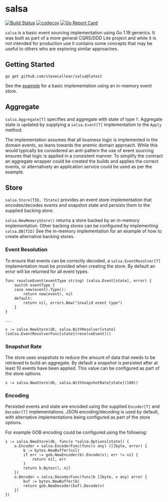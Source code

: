 # salsa
[![Build Status](https://github.com/stevecallear/salsa/actions/workflows/build.yml/badge.svg)](https://github.com/stevecallear/salsa/actions/workflows/build.yml)
[![codecov](https://codecov.io/gh/stevecallear/salsa/branch/master/graph/badge.svg)](https://codecov.io/gh/stevecallear/salsa)
[![Go Report Card](https://goreportcard.com/badge/github.com/stevecallear/salsa)](https://goreportcard.com/report/github.com/stevecallear/salsa)

`salsa` is a basic event sourcing implementation using Go 1.18 generics. It was built as part of a more general CQRS/DDD Lite project and while it is not intended for production use it contains some concepts that may be useful to others who are exploring similar approaches.

## Getting Started

```
go get github.com/stevecallear/salsa@latest
```

See the [example](https://github.com/stevecallear/salsa/tree/master/example) for a basic implementation using an in-memory event store.

## Aggregate

`salsa.Aggregate[T]` specifies and aggregate with state of type `T`. Aggregate state is updated by supplying a `salsa.Event[T]` implementation to the `Apply` method.

The implementation assumes that all business logic is implemented in the domain events, so leans towards the anemic domain approach. While this would typically be considered an anti-pattern the use of event sourcing ensures that logic is applied in a consistent manner. To simplify the contract an aggregate wrapper could be created the builds and applies the correct events, or alternatively an application service could be used as per the example.

## Store

`salsa.Store[TID, TState]` provides an event store implementation that encodes/decodes events and snapshot state and persists them to the supplied backing store.

`salsa.NewMemoryStore()` returns a store backed by an in-memory implementation. Other backing stores can be configured by implementing `salsa.DB[TID]` See the in-memory implementation for an example of how to create alternative backing stores.

### Event Resolution

To ensure that events can be correctly decoded, a `salsa.EventResolver[T]` implementation must be provided when creating the store. By default an error will be returned for all event types.

```
func resolveEvent(eventType string) (salsa.Event[state], error) {
	switch eventType {
	case new(event).Type():
		return new(event), nil
	default:
		return nil, errors.New("invalid event type")
	}
}

...

s := salsa.NewStore(db, salsa.WithResolver[state](salsa.EventResolverFunc[state](resolveEvent)))
```

### Snapshot Rate

The store uses snapshots to reduce the amount of data that needs to be retrieved to build an aggregate. By default a snapshot is persisted after at least 10 events have been applied. This value can be configured as part of the store options.

```
s := salsa.NewStore(db, salsa.WithSnapshotRate[state](100))
```

### Encoding

Persisted events and state are encoded using the supplied `Encoder[T]` and `Decoder[T]` implementations. JSON encoding/decoding is used by default, with alternative implementations being configured as part of the store options.

For example GOB encoding could be configured using the following:

```
s := salsa.NewStore(db, func(o *salsa.Options[state]) {
    o.Encoder = salsa.EncoderFunc(func(v any) ([]byte, error) {
        b := bytes.NewBuffer(nil)
        if err := gob.NewEncoder(b).Encode(v); err != nil {
            return nil, err
        }
        return b.Bytes(), nil
    })
    o.Decoder = salsa.DecoderFunc(func(b []byte, v any) error {
        buf := bytes.NewBuffer(b)
        return gob.NewDecoder(buf).Decode(v)
    })
})
```
